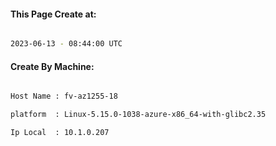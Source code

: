 
   
#### This Page Create at:

```bash

2023-06-13 - 08:44:00 UTC

```

#### Create By Machine:

```bash

Host Name : fv-az1255-18

platform  : Linux-5.15.0-1038-azure-x86_64-with-glibc2.35

Ip Local  : 10.1.0.207

```

